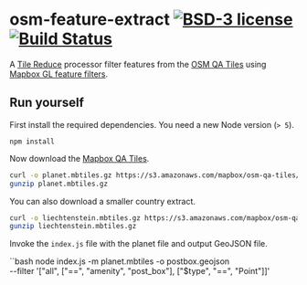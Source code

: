 # osm-feature-extract [![BSD-3 license](https://img.shields.io/badge/license-BSD--3-blue.svg)](https://tldrlegal.com/license/mit-license) [![Build Status](https://travis-ci.org/lukasmartinelli/osm-feature-extract.svg)](https://travis-ci.org/lukasmartinelli/osm-feature-extract)

A [Tile Reduce](https://github.com/mapbox/tile-reduce) processor filter features from the [OSM QA Tiles](osmlab.github.io/osm-qa-tiles/)
using [Mapbox GL feature filters](https://www.mapbox.com/mapbox-gl-style-spec/#types-filter).

## Run yourself

First install the required dependencies. You need a new Node version (`> 5`).

``
npm install
``

Now download the [Mapbox QA Tiles](https://www.mapbox.com/blog/osm-qa-tiles/).

```bash
curl -o planet.mbtiles.gz https://s3.amazonaws.com/mapbox/osm-qa-tiles/latest.planet.mbtiles.gz
gunzip planet.mbtiles.gz
```

You can also download a smaller country extract.

```bash
curl -o liechtenstein.mbtiles.gz https://s3.amazonaws.com/mapbox/osm-qa-tiles/latest.country/liechtenstein.mbtiles.gz
gunzip liechtenstein.mbtiles.gz
```

Invoke the `index.js` file with the planet file and output GeoJSON file.

``bash
node index.js -m planet.mbtiles -o postbox.geojson \
    --filter '["all", ["==", "amenity", "post_box"], ["$type", "==", "Point"]]'
```
